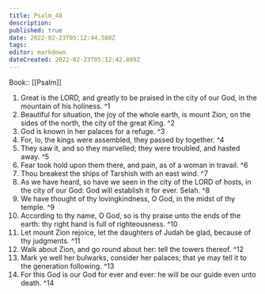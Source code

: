 ```yaml
---
title: Psalm_48
description: 
published: true
date: 2022-02-23T05:12:44.580Z
tags: 
editor: markdown
dateCreated: 2022-02-23T05:12:42.809Z
---
```


 Book:: [[Psalm]]
 1. Great is the LORD, and greatly to be praised in the city of our God, in the mountain of his holiness. ^1
 2. Beautiful for situation, the joy of the whole earth, is mount Zion, on the sides of the north, the city of the great King. ^2
 3. God is known in her palaces for a refuge. ^3
 4. For, lo, the kings were assembled, they passed by together. ^4
 5. They saw it, and so they marvelled; they were troubled, and hasted away. ^5
 6. Fear took hold upon them there, and pain, as of a woman in travail. ^6
 7. Thou breakest the ships of Tarshish with an east wind. ^7
 8. As we have heard, so have we seen in the city of the LORD of hosts, in the city of our God: God will establish it for ever. Selah. ^8
 9. We have thought of thy lovingkindness, O God, in the midst of thy temple. ^9
 10. According to thy name, O God, so is thy praise unto the ends of the earth: thy right hand is full of righteousness. ^10
 11. Let mount Zion rejoice, let the daughters of Judah be glad, because of thy judgments. ^11
 12. Walk about Zion, and go round about her: tell the towers thereof. ^12
 13. Mark ye well her bulwarks, consider her palaces; that ye may tell it to the generation following. ^13
 14. For this God is our God for ever and ever: he will be our guide even unto death. ^14
